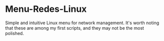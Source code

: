 # Menu-Redes-Linux
Simple and intuitive Linux menu for network management. It's worth noting that these are among my first scripts, and they may not be the most polished.
